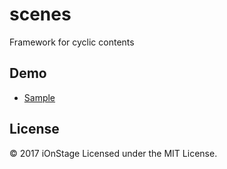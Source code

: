 # scenes

Framework for cyclic contents

## Demo

- [Sample](https://www.ionstage.org/scenes/)

## License

&copy; 2017 iOnStage
Licensed under the MIT License.
